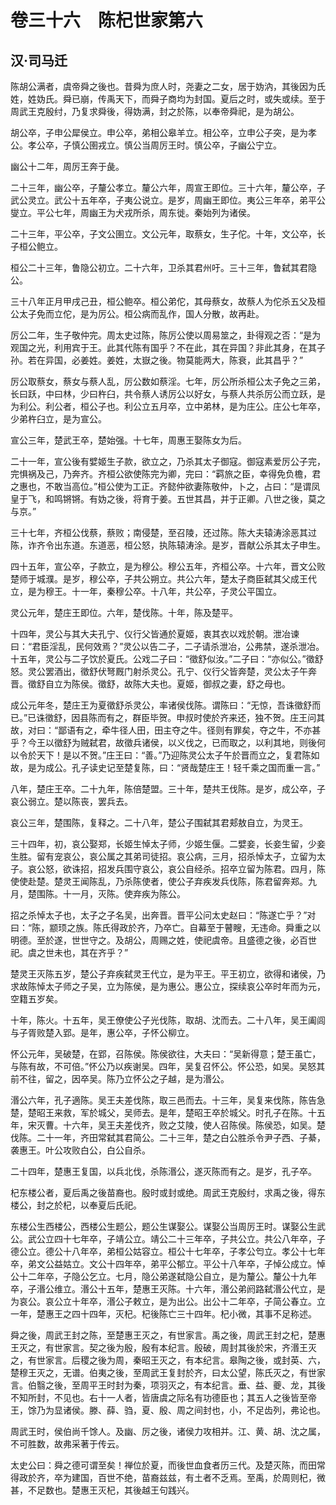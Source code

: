 # 卷三十六　陈杞世家第六
## 汉·司马迁
陈胡公满者，虞帝舜之後也。昔舜为庶人时，尧妻之二女，居于妫汭，其後因为氏姓，姓妫氏。舜已崩，传禹天下，而舜子商均为封国。夏后之时，或失或续。至于周武王克殷纣，乃复求舜後，得妫满，封之於陈，以奉帝舜祀，是为胡公。    
    
胡公卒，子申公犀侯立。申公卒，弟相公皋羊立。相公卒，立申公子突，是为孝公。孝公卒，子慎公圉戎立。慎公当周厉王时。慎公卒，子幽公宁立。    
    
幽公十二年，周厉王奔于彘。    
    
二十三年，幽公卒，子釐公孝立。釐公六年，周宣王即位。三十六年，釐公卒，子武公灵立。武公十五年卒，子夷公说立。是岁，周幽王即位。夷公三年卒，弟平公燮立。平公七年，周幽王为犬戎所杀，周东徙。秦始列为诸侯。    
    
二十三年，平公卒，子文公圉立。文公元年，取蔡女，生子佗。十年，文公卒，长子桓公鲍立。    
    
桓公二十三年，鲁隐公初立。二十六年，卫杀其君州吁。三十三年，鲁弑其君隐公。    
    
三十八年正月甲戌己丑，桓公鲍卒。桓公弟佗，其母蔡女，故蔡人为佗杀五父及桓公太子免而立佗，是为厉公。桓公病而乱作，国人分散，故再赴。    
    
厉公二年，生子敬仲完。周太史过陈，陈厉公使以周易筮之，卦得观之否：“是为观国之光，利用宾于王。此其代陈有国乎？不在此，其在异国？非此其身，在其子孙。若在异国，必姜姓。姜姓，太嶽之後。物莫能两大，陈衰，此其昌乎？”    
    
厉公取蔡女，蔡女与蔡人乱，厉公数如蔡淫。七年，厉公所杀桓公太子免之三弟，长曰跃，中曰林，少曰杵臼，共令蔡人诱厉公以好女，与蔡人共杀厉公而立跃，是为利公。利公者，桓公子也。利公立五月卒，立中弟林，是为庄公。庄公七年卒，少弟杵臼立，是为宣公。    
    
宣公三年，楚武王卒，楚始强。十七年，周惠王娶陈女为后。    
    
二十一年，宣公後有嬖姬生子款，欲立之，乃杀其太子御寇。御寇素爱厉公子完，完惧祸及己，乃奔齐。齐桓公欲使陈完为卿，完曰：“羁旅之臣，幸得免负檐，君之惠也，不敢当高位。”桓公使为工正。齐懿仲欲妻陈敬仲，卜之，占曰：“是谓凤皇于飞，和鸣锵锵。有妫之後，将育于姜。五世其昌，并于正卿。八世之後，莫之与京。”    
    
三十七年，齐桓公伐蔡，蔡败；南侵楚，至召陵，还过陈。陈大夫辕涛涂恶其过陈，诈齐令出东道。东道恶，桓公怒，执陈辕涛涂。是岁，晋献公杀其太子申生。    
    
四十五年，宣公卒，子款立，是为穆公。穆公五年，齐桓公卒。十六年，晋文公败楚师于城濮。是岁，穆公卒，子共公朔立。共公六年，楚太子商臣弑其父成王代立，是为穆王。十一年，秦穆公卒。十八年，共公卒，子灵公平国立。    
    
灵公元年，楚庄王即位。六年，楚伐陈。十年，陈及楚平。    
    
十四年，灵公与其大夫孔宁、仪行父皆通於夏姬，衷其衣以戏於朝。泄冶谏曰：“君臣淫乱，民何效焉？”灵公以告二子，二子请杀泄冶，公弗禁，遂杀泄冶。十五年，灵公与二子饮於夏氏。公戏二子曰：“徵舒似汝。”二子曰：“亦似公。”徵舒怒。灵公罢酒出，徵舒伏弩厩门射杀灵公。孔宁、仪行父皆奔楚，灵公太子午奔晋。徵舒自立为陈侯。徵舒，故陈大夫也。夏姬，御叔之妻，舒之母也。    
    
成公元年冬，楚庄王为夏徵舒杀灵公，率诸侯伐陈。谓陈曰：“无惊，吾诛徵舒而已。”已诛徵舒，因县陈而有之，群臣毕贺。申叔时使於齐来还，独不贺。庄王问其故，对曰：“鄙语有之，牵牛径人田，田主夺之牛。径则有罪矣，夺之牛，不亦甚乎？今王以徵舒为贼弑君，故徵兵诸侯，以义伐之，已而取之，以利其地，则後何以令於天下！是以不贺。”庄王曰：“善。”乃迎陈灵公太子午於晋而立之，复君陈如故，是为成公。孔子读史记至楚复陈，曰：“贤哉楚庄王！轻千乘之国而重一言。”    
    
八年，楚庄王卒。二十九年，陈倍楚盟。三十年，楚共王伐陈。是岁，成公卒，子哀公弱立。楚以陈丧，罢兵去。    
    
哀公三年，楚围陈，复释之。二十八年，楚公子围弑其君郏敖自立，为灵王。    
    
三十四年，初，哀公娶郑，长姬生悼太子师，少姬生偃。二嬖妾，长妾生留，少妾生胜。留有宠哀公，哀公属之其弟司徒招。哀公病，三月，招杀悼太子，立留为太子。哀公怒，欲诛招，招发兵围守哀公，哀公自经杀。招卒立留为陈君。四月，陈使使赴楚。楚灵王闻陈乱，乃杀陈使者，使公子弃疾发兵伐陈，陈君留奔郑。九月，楚围陈。十一月，灭陈。使弃疾为陈公。    
    
招之杀悼太子也，太子之子名吴，出奔晋。晋平公问太史赵曰：“陈遂亡乎？”对曰：“陈，颛顼之族。陈氏得政於齐，乃卒亡。自幕至于瞽瞍，无违命。舜重之以明德。至於遂，世世守之。及胡公，周赐之姓，使祀虞帝。且盛德之後，必百世祀。虞之世未也，其在齐乎？”    
    
楚灵王灭陈五岁，楚公子弃疾弑灵王代立，是为平王。平王初立，欲得和诸侯，乃求故陈悼太子师之子吴，立为陈侯，是为惠公。惠公立，探续哀公卒时年而为元，空籍五岁矣。    
    
十年，陈火。十五年，吴王僚使公子光伐陈，取胡、沈而去。二十八年，吴王阖闾与子胥败楚入郢。是年，惠公卒，子怀公柳立。    
    
怀公元年，吴破楚，在郢，召陈侯。陈侯欲往，大夫曰：“吴新得意；楚王虽亡，与陈有故，不可倍。”怀公乃以疾谢吴。四年，吴复召怀公。怀公恐，如吴。吴怒其前不往，留之，因卒吴。陈乃立怀公之子越，是为湣公。    
    
湣公六年，孔子適陈。吴王夫差伐陈，取三邑而去。十三年，吴复来伐陈，陈告急楚，楚昭王来救，军於城父，吴师去。是年，楚昭王卒於城父。时孔子在陈。十五年，宋灭曹。十六年，吴王夫差伐齐，败之艾陵，使人召陈侯。陈侯恐，如吴。楚伐陈。二十一年，齐田常弑其君简公。二十三年，楚之白公胜杀令尹子西、子綦，袭惠王。叶公攻败白公，白公自杀。    
    
二十四年，楚惠王复国，以兵北伐，杀陈湣公，遂灭陈而有之。是岁，孔子卒。    
    
杞东楼公者，夏后禹之後苗裔也。殷时或封或绝。周武王克殷纣，求禹之後，得东楼公，封之於杞，以奉夏后氏祀。    
    
东楼公生西楼公，西楼公生题公，题公生谋娶公。谋娶公当周厉王时。谋娶公生武公。武公立四十七年卒，子靖公立。靖公二十三年卒，子共公立。共公八年卒，子德公立。德公十八年卒，弟桓公姑容立。桓公十七年卒，子孝公匄立。孝公十七年卒，弟文公益姑立。文公十四年卒，弟平公郁立。平公十八年卒，子悼公成立。悼公十二年卒，子隐公乞立。七月，隐公弟遂弑隐公自立，是为釐公。釐公十九年卒，子湣公维立。湣公十五年，楚惠王灭陈。十六年，湣公弟阏路弑湣公代立，是为哀公。哀公立十年卒，湣公子敕立，是为出公。出公十二年卒，子简公春立。立一年，楚惠王之四十四年，灭杞。杞後陈亡三十四年。杞小微，其事不足称述。    
    
舜之後，周武王封之陈，至楚惠王灭之，有世家言。禹之後，周武王封之杞，楚惠王灭之，有世家言。契之後为殷，殷有本纪言。殷破，周封其後於宋，齐湣王灭之，有世家言。后稷之後为周，秦昭王灭之，有本纪言。皋陶之後，或封英、六，楚穆王灭之，无谱。伯夷之後，至周武王复封於齐，曰太公望，陈氏灭之，有世家言。伯翳之後，至周平王时封为秦，项羽灭之，有本纪言。垂、益、夔、龙，其後不知所封，不见也。右十一人者，皆唐虞之际名有功德臣也；其五人之後皆至帝王，馀乃为显诸侯。滕、薛、驺，夏、殷、周之间封也，小，不足齿列，弗论也。    
    
周武王时，侯伯尚千馀人。及幽、厉之後，诸侯力攻相并。江、黄、胡、沈之属，不可胜数，故弗采著于传云。    
    
太史公曰：舜之德可谓至矣！禅位於夏，而後世血食者历三代。及楚灭陈，而田常得政於齐，卒为建国，百世不绝，苗裔兹兹，有土者不乏焉。至禹，於周则杞，微甚，不足数也。楚惠王灭杞，其後越王句践兴。    
    
